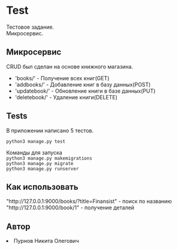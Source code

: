 <h1>Test</h1>

Тестовое задание. 
<br>Микросервис.

<h2>Микросервис</h2>

CRUD был сделан на основе книжного магазина.

<ul>
<li>'books/' - Получение всех книг(GET)</li>
<li>'addbooks/' - Добавление книг в базу данных(POST)</li>
<li>'updatebook/<int:book_id>' - Обновление книги в базе данных(PUT)</li>
<li>'deletebook/<int:book_id>' - Удаление книги(DELETE)</li>
</ul>


<h2>Tests</h2>
В приложении написано 5 тестов.

`python3 manage.py test`

Команды для запуска
<br>`python3 manage.py makemigrations`
<br>`python3 manage.py migrate`
<br>`python3 manage.py runserver`

<h2>Как использовать</h2>
"http://127.0.0.1:9000/books/?title=Finansist" - поиск по названию
"http://127.0.0.1:9000/book/1" - получение деталей
<h2>Автор</h2>

<li>Пурнов Никита Олегович</li>

